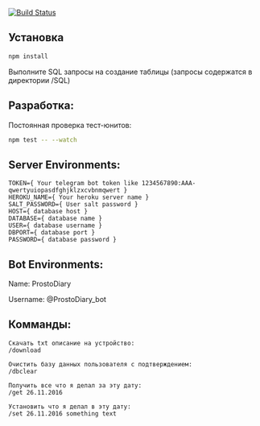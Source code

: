 [![Build Status](https://travis-ci.org/tewst/ProstoDiary_bot.svg?branch=master)](https://travis-ci.org/tewst/ProstoDiary_bot)

Установка
---
```bash
npm install
```
Выполните SQL запросы на создание таблицы  (запросы содержатся в директории /SQL)

Разработка:
---
Постоянная проверка тест-юнитов:
```bash
npm test -- --watch
```

Server Environments: 
---
```
TOKEN={ Your telegram bot token like 1234567890:AAA-qwertyuiopasdfghjklzxcvbnmqwert }
HEROKU_NAME={ Your heroku server name }
SALT_PASSWORD={ User salt password }
HOST={ database host }
DATABASE={ database name }
USER={ database username }
DBPORT={ database port }
PASSWORD={ database password }
```

Bot Environments:
---
Name: ProstoDiary

Username: @ProstoDiary_bot

Комманды:
---
```
Скачать txt описание на устройство:
/download

Очистить базу данных пользователя с подтверждением:
/dbclear

Получить все что я делал за эту дату:
/get 26.11.2016

Установить что я делал в эту дату:
/set 26.11.2016 something text
```
